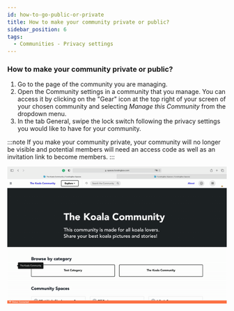 ```yaml
---
id: how-to-go-public-or-private
title: How to make your community private or public?
sidebar_position: 6
tags:
  - Communities - Privacy settings
---
```


### **How to make your community private or public?**



1. Go to the page of the community you are managing.
2. Open the Community settings in a community that you manage. You can access it by clicking on the "Gear" icon at the top right of your screen of your chosen community and selecting *Manage this Community* from the dropdown menu.
3. In the tab General, swipe the lock switch following the privacy settings you would like to have for your community. 

:::note
If you make your community private, your community will no longer be visible and potential members will need an access code as well as an invitation link to become members.
:::

![alt_text](./../assets/4-how-to-go-private-or-public.gif)
